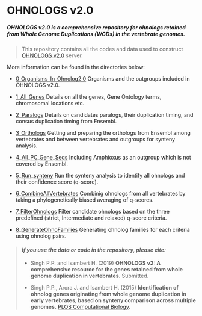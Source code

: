 
# OHNOLOGS v2.0

##### OHNOLOGS v2.0 is a comprehensive repository for ohnologs retained from Whole Genome Duplications (WGDs) in the vertebrate genomes.    

> This repository contains all the codes and data used to construct [OHNOLOGS v2.0](http://ohnologs.curie.fr/) server.  

More information can be found in the directories  below:

* [0_Organisms_In_Ohnolog2.0](0_Organisms_In_Ohnolog2.0)
   Organisms and the outgroups included in OHNOLOGS v2.0.
   
* [1_All_Genes](1_All_Genes)
  Details on all the genes, Gene Ontology terms, chromosomal locations etc.
  
* [2_Paralogs](2_Paralogs)
  Details on candidates paralogs, their duplication timing, and consus duplication timing from Ensembl.
  
* [3_Orthologs](3_Orthologs)
  Getting and preparing the orthologs from Ensembl among vertebrates and between vertebrates and outgroups for synteny analysis.
  
* [4_All_PC_Gene_Seqs](4_All_PC_Gene_Seqs)
  Including Amphioxus as an outgroup which is not covered by Ensembl.
  
* [5_Run_synteny](5_Run_synteny)
 Run the synteny analysis to identify all ohnologs and their confidence score (q-score).
 
* [6_CombineAllVertebrates](6_CombineAllVertebrates)
Combinig ohnologs from all vertebrates by taking a phylogenetically biased averaging of q-scores.

* [7_FilterOhnologs](7_FilterOhnologs)
  Filter candidate ohnologs based on the three predefined (strict, Intermediate and relaxed) q-score criteria.
  
* [8_GenerateOhnoFamilies](8_GenerateOhnoFamilies)
Generating ohnolog families for each criteria using ohnolog pairs.


> #### *If you use the data or code in the repository, please cite:*
> 
> * Singh P.P. and Isambert H. (2019) **OHNOLOGS v2: A comprehensive resource for the genes retained from whole genome duplication in vertebrates**. Submitted.
> 
> * Singh P.P., Arora J. and Isambert H. (2015) **Identification of ohnolog genes originating from whole genome duplication in early vertebrates, based on synteny comparison across multiple genomes.** [PLOS Computational Biology](https://journals.plos.org/ploscompbiol/article?id=10.1371/journal.pcbi.1004394).

